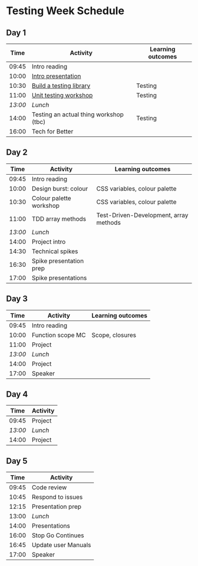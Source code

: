 # Testing Week Schedule

## Day 1

| Time    | Activity                               | Learning outcomes |
| ------- | -------------------------------------- | ----------------- |
| 09:45   | Intro reading                          |                   |
| 10:00   | [Intro presentation][testing-intro]    |                   |
| 10:30   | [Build a testing library][testing-lib] | Testing           |
| 11:00   | [Unit testing workshop][unit-testing]  | Testing           |
| _13:00_ | _Lunch_                                |                   |
| 14:00   | Testing an actual thing workshop (tbc) | Testing           |
| 16:00   | Tech for Better                        |                   |

[testing-intro]: https://hackmd.io/@oli/Sy7cA4TXI
[testing-lib]: https://github.com/oliverjam/learn-testing/
[unit-testing]: https://github.com/oliverjam/learn-unit-testing

## Day 2

| Time    | Activity                | Learning outcomes                      |
| ------- | ----------------------- | -------------------------------------- |
| 09:45   | Intro reading           |                                        |
| 10:00   | Design burst: colour    | CSS variables, colour palette          |
| 10:30   | Colour palette workshop | CSS variables, colour palette          |
| 11:00   | TDD array methods       | Test-Driven-Development, array methods |
| _13:00_ | _Lunch_                 |                                        |
| 14:00   | Project intro           |                                        |
| 14:30   | Technical spikes        |                                        |
| 16:30   | Spike presentation prep |                                        |
| 17:00   | Spike presentations     |                                        |

## Day 3

| Time    | Activity          | Learning outcomes |
| ------- | ----------------- | ----------------- |
| 09:45   | Intro reading     |                   |
| 10:00   | Function scope MC | Scope, closures   |
| 11:00   | Project           |                   |
| _13:00_ | _Lunch_           |                   |
| 14:00   | Project           |                   |
| 17:00   | Speaker           |                   |

## Day 4

| Time    | Activity |
| ------- | -------- |
| 09:45   | Project  |
| _13:00_ | _Lunch_  |
| 14:00   | Project  |

## Day 5

| Time  | Activity            |
| ----- | ------------------- |
| 09:45 | Code review         |
| 10:45 | Respond to issues   |
| 12:15 | Presentation prep   |
| 13:00 | _Lunch_             |
| 14:00 | Presentations       |
| 16:00 | Stop Go Continues   |
| 16:45 | Update user Manuals |
| 17:00 | Speaker             |
